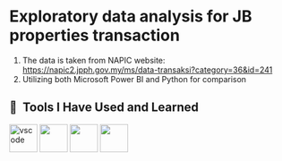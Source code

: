 # Exploratory data analysis for JB properties transaction

1) The data is taken from NAPIC website: https://napic2.jpph.gov.my/ms/data-transaksi?category=36&id=241
2) Utilizing both Microsoft Power BI and Python for comparison

<h2> 🚀 &nbsp;Tools I Have Used and Learned</h2>
<p align="left">
<img src="https://cdn.jsdelivr.net/gh/devicons/devicon/icons/vscode/vscode-original.svg" alt="vscode" width="50" height="50"/>
<img src="https://cdn.jsdelivr.net/gh/devicons/devicon@latest/icons/python/python-original-wordmark.svg" width="50" height="50"/>
<img src="https://cdn.jsdelivr.net/gh/devicons/devicon@latest/icons/powershell/powershell-original-wordmark.svg" width="50" height="50"/>
<img src="https://cdn.jsdelivr.net/gh/devicons/devicon@latest/icons/pandas/pandas-original-wordmark.svg" width="50" height="50"/>
                           
</p>

          
